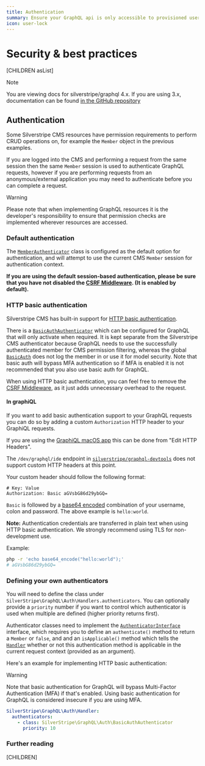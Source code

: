 ```yaml
---
title: Authentication
summary: Ensure your GraphQL api is only accessible to provisioned users
icon: user-lock
---
```


# Security & best practices

[CHILDREN asList]

> [!NOTE]
> You are viewing docs for silverstripe/graphql 4.x.
> If you are using 3.x, documentation can be found
> [in the GitHub repository](https://github.com/silverstripe/silverstripe-graphql/tree/3)

## Authentication

Some Silverstripe CMS resources have permission requirements to perform CRUD operations
on, for example the `Member` object in the previous examples.

If you are logged into the CMS and performing a request from the same session then
the same `Member` session is used to authenticate GraphQL requests, however if you
are performing requests from an anonymous/external application you may need to
authenticate before you can complete a request.

> [!WARNING]
> Please note that when implementing GraphQL resources it is the developer's
> responsibility to ensure that permission checks are implemented wherever
> resources are accessed.

### Default authentication

The [`MemberAuthenticator`](api:SilverStripe\GraphQL\Auth\MemberAuthenticator) class is
configured as the default option for authentication,
and will attempt to use the current CMS `Member` session for authentication context.

**If you are using the default session-based authentication, please be sure that you have
not disabled the [CSRF Middleware](csrf_protection). (It is enabled by default).**

### HTTP basic authentication

Silverstripe CMS has built-in support for [HTTP basic authentication](https://en.wikipedia.org/wiki/Basic_access_authentication).

There is a [`BasicAuthAuthenticator`](api:SilverStripe\GraphQL\Auth\BasicAuthAuthenticator)
which can be configured for GraphQL that
will only activate when required. It is kept separate from the Silverstripe CMS
authenticator because GraphQL needs to use the successfully authenticated member
for CMS permission filtering, whereas the global [`BasicAuth`](api:SilverStripe\Security\BasicAuth) does not log the
member in or use it for model security. Note that basic auth will bypass MFA authentication
so if MFA is enabled it is not recommended that you also use basic auth for GraphQL.

When using HTTP basic authentication, you can feel free to remove the [CSRF Middleware](csrf_protection),
as it just adds unnecessary overhead to the request.

#### In graphiQL

If you want to add basic authentication support to your GraphQL requests you can
do so by adding a custom `Authorization` HTTP header to your GraphiQL requests.

If you are using the [GraphiQL macOS app](https://github.com/skevy/graphiql-app)
this can be done from "Edit HTTP Headers".

The `/dev/graphql/ide` endpoint in [`silverstripe/graphql-devtools`](https://github.com/silverstripe/silverstripe-graphql-devtools)
does not support custom HTTP headers at this point.

Your custom header should follow the following format:

```text
# Key: Value
Authorization: Basic aGVsbG86d29ybGQ=
```

`Basic` is followed by a [base64 encoded](https://en.wikipedia.org/wiki/Base64)
combination of your username, colon and password. The above example is `hello:world`.

**Note:** Authentication credentials are transferred in plain text when using HTTP
basic authentication. We strongly recommend using TLS for non-development use.

Example:

```bash
php -r 'echo base64_encode("hello:world");'
# aGVsbG86d29ybGQ=
```

### Defining your own authenticators

You will need to define the class under `SilverStripe\GraphQL\Auth\Handlers.authenticators`.
You can optionally provide a `priority` number if you want to control which
authenticator is used when multiple are defined (higher priority returns first).

Authenticator classes need to implement the [`AuthenticatorInterface`](api:SilverStripe\GraphQL\Auth\AuthenticatorInterface)
interface, which requires you to define an `authenticate()` method to return a `Member` or `false`, and
and an `isApplicable()` method which tells the [`Handler`](api:SilverStripe\GraphQL\Auth\Handler) whether
or not this authentication method
is applicable in the current request context (provided as an argument).

Here's an example for implementing HTTP basic authentication:

> [!WARNING]
> Note that basic authentication for GraphQL will bypass Multi-Factor Authentication (MFA) if that's enabled. Using basic authentication for GraphQL is considered insecure if you are using MFA.

```yml
SilverStripe\GraphQL\Auth\Handler:
  authenticators:
    - class: SilverStripe\GraphQL\Auth\BasicAuthAuthenticator
      priority: 10
```

### Further reading

[CHILDREN]
